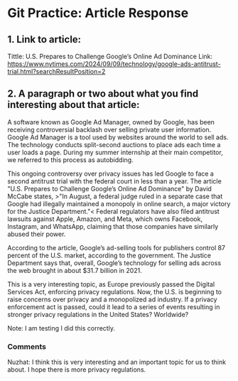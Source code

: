 # Git Practice: Article Response

## 1. Link to article:

Tittle: U.S. Prepares to Challenge Google’s Online Ad Dominance
Link: https://www.nytimes.com/2024/09/09/technology/google-ads-antitrust-trial.html?searchResultPosition=2

## 2. A paragraph or two about what you find interesting about that article:

A software known as Google Ad Manager, owned by Google, has been receiving controversial backlash over selling private user information. Google Ad Manager is a tool used by websites around the world to sell ads. The technology conducts split-second auctions to place ads each time a user loads a page. During my summer internship at their main competitor, we referred to this process as autobidding.

This ongoing controversy over privacy issues has led Google to face a second antitrust trial with the federal court in less than a year. The article "U.S. Prepares to Challenge Google’s Online Ad Dominance" by David McCabe states, >"In August, a federal judge ruled in a separate case that Google had illegally maintained a monopoly in online search, a major victory for the Justice Department."< Federal regulators have also filed antitrust lawsuits against Apple, Amazon, and Meta, which owns Facebook, Instagram, and WhatsApp, claiming that those companies have similarly abused their power.

According to the article, Google’s ad-selling tools for publishers control 87 percent of the U.S. market, according to the government. The Justice Department says that, overall, Google’s technology for selling ads across the web brought in about $31.7 billion in 2021.

This is a very interesting topic, as Europe previously passed the Digital Services Act, enforcing privacy regulations. Now, the U.S. is beginning to raise concerns over privacy and a monopolized ad industry. If a privacy enforcement act is passed, could it lead to a series of events resulting in stronger privacy regulations in the United States? Worldwide?

Note: I am testing I did this correctly.

### Comments

Nuzhat: I think this is very interesting and an important topic for us to think about. I hope there is more privacy regulations.
